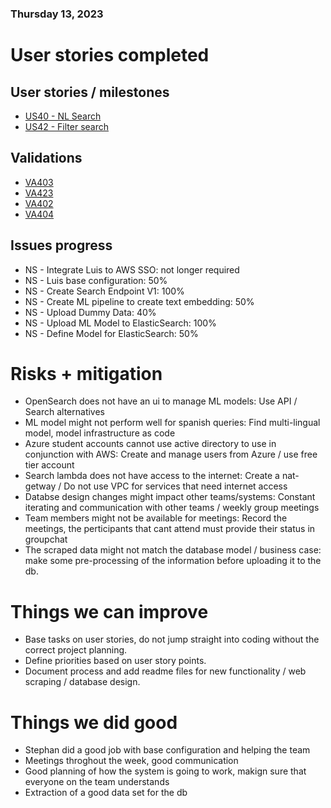 ### Thursday 13, 2023

# User stories completed

## User stories / milestones

- [US40 - NL Search](https://github.com/IvanDLar/MOVU-Docs/milestone/50)
- [US42 - Filter search](https://github.com/IvanDLar/MOVU-Docs/milestone/54)

## Validations

- [VA403](https://github.com/IvanDLar/MOVU-Docs/issues/126)
- [VA423](https://github.com/IvanDLar/MOVU-Docs/issues/175)
- [VA402](https://github.com/IvanDLar/MOVU-Docs/issues/125)
- [VA404](https://github.com/IvanDLar/MOVU-Docs/issues/175)

## Issues progress

- NS - Integrate Luis to AWS SSO: not longer required
- NS - Luis base configuration: 50%
- NS - Create Search Endpoint V1: 100% 
- NS - Create ML pipeline to create text embedding: 50%
- NS - Upload Dummy Data: 40%
- NS - Upload ML Model to ElasticSearch: 100%
- NS - Define Model for ElasticSearch: 50%

# Risks + mitigation

- OpenSearch does not have an ui to manage ML models: Use API / Search alternatives
- ML model might not perform well for spanish queries: Find multi-lingual model, model infrastructure as code
- Azure student accounts cannot use active directory to use in conjunction with AWS: Create and manage users from Azure / use free tier account
- Search lambda does not have access to the internet: Create a nat-getway / Do not use VPC for services that need internet access
- Databse design changes might impact other teams/systems: Constant iterating and communication with other teams / weekly group meetings
- Team members might not be available for meetings: Record the meetings, the perticipants that cant attend must provide their status in groupchat
- The scraped data might not match the database model / business case: make some pre-processing of the information before uploading it to the db.

# Things we can improve

- Base tasks on user stories, do not jump straight into coding without the correct project planning.
- Define priorities based on user story points.
- Document process and add readme files for new functionality / web scraping / database design.

# Things we did good

- Stephan did a good job with base configuration and helping the team
- Meetings throghout the week, good communication
- Good planning of how the system is going to work, makign sure that everyone on the team understands
- Extraction of a good data set for the db
